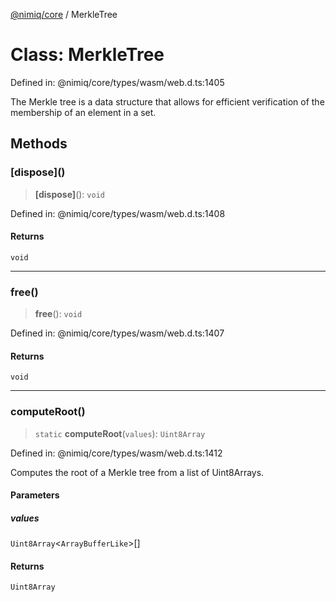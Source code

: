 [@nimiq/core](../globals.md) / MerkleTree

# Class: MerkleTree

Defined in: @nimiq/core/types/wasm/web.d.ts:1405

The Merkle tree is a data structure that allows for efficient verification of the membership of an element in a set.

## Methods

### \[dispose\]()

> **\[dispose\]**(): `void`

Defined in: @nimiq/core/types/wasm/web.d.ts:1408

#### Returns

`void`

***

### free()

> **free**(): `void`

Defined in: @nimiq/core/types/wasm/web.d.ts:1407

#### Returns

`void`

***

### computeRoot()

> `static` **computeRoot**(`values`): `Uint8Array`

Defined in: @nimiq/core/types/wasm/web.d.ts:1412

Computes the root of a Merkle tree from a list of Uint8Arrays.

#### Parameters

##### values

`Uint8Array`\<`ArrayBufferLike`\>[]

#### Returns

`Uint8Array`
